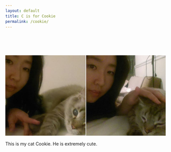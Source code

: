 ```yaml
---
layout: default
title: C is for Cookie
permalink: /cookie/
---
```


<br>
<br>
<br>
<br>
<img src="/assets/img/coooookie.png">

This is my cat Cookie. He is extremely cute. 